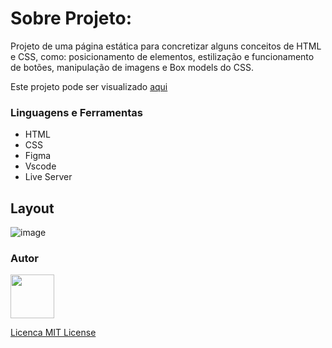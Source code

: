 # Sobre Projeto:

Projeto de uma página estática para concretizar alguns conceitos de HTML e CSS, como: posicionamento de elementos, estilização e funcionamento de botões, manipulação de imagens e Box models do CSS.

Este projeto pode ser visualizado <a href="https://reuel02.github.io/projeto-treineme-explorer-rocketseat/">aqui</a>

### Linguagens e Ferramentas

- HTML
- CSS
- Figma
- Vscode
- Live Server

## Layout

![image](https://github.com/reuel02/projeto-treineme-explorer-rocketseat/assets/122569598/c0482753-0871-4783-99a1-890ebb828aa9)

### Autor

<a href="https://github.com/reuel02">
<img src="https://avatars.githubusercontent.com/u/122569598?v=4" width="70px" />
</a>

[Licenca MIT License](http://creativecommons.org/licenses/by)
